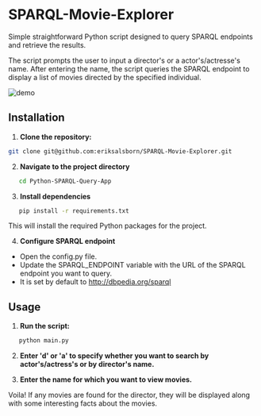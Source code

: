 # SPARQL-Movie-Explorer

Simple straightforward Python script designed to query SPARQL endpoints and retrieve the results.

The script prompts the user to input a director's or a actor's/actresse's name. After entering the name, the script queries the SPARQL endpoint to display a list of movies directed by the specified individual.

![demo](demo.gif)

## Installation

1. **Clone the repository:**
 ```bash
 git clone git@github.com:eriksalsborn/SPARQL-Movie-Explorer.git
 ```

2. **Navigate to the project directory**
```bash
   cd Python-SPARQL-Query-App
```
3. **Install dependencies**
```bash
   pip install -r requirements.txt
```

This will install the required Python packages for the project.

4. **Configure SPARQL endpoint**
- Open the config.py file.
- Update the SPARQL_ENDPOINT variable with the URL of the SPARQL endpoint you want to query.
- It is set by default to http://dbpedia.org/sparql

## Usage 

1. **Run the script:**
```bash
   python main.py
```
2. **Enter 'd' or 'a' to specify whether you want to search by actor's/actress's or by director's name.**

3. **Enter the name for which you want to view movies.**

Voila! If any movies are found for the director, they will be displayed along with some interesting facts about the movies.
